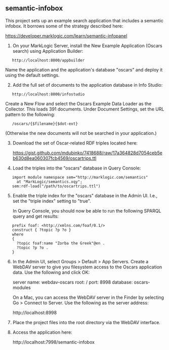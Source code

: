 ## semantic-infobox

This project sets up an example search application that includes a semantic infobox. It borrows some of the strategy described here:

https://developer.marklogic.com/learn/semantic-infopanel

1. On your MarkLogic Server, install the New Example Application (Oscars search) using Application Builder:
```
   http://localhost:8000/appbuilder
```
   Name the application and the application's database "oscars" and deploy it using the default settings.

2. Add the full set of documents to the application database in Info Studio:
```
   http://localhost:8000/infostudio
```
   Create a New Flow and select the Oscars Example Data Loader as the Collector. This loads 391 documents. Under Document Settings, set    the URL pattern to the following:
```
   /oscars/{$filename}{$dot-ext}
```
   (Otherwise the new documents will not be searched in your application.)

3. Download the set of Oscar-related RDF triples located here:

   https://gist.github.com/mdubinko/7418688/raw/17a364828d7054ceb5eb630d8ea060307fcb4569/oscartrips.ttl

4. Load the triples into the "oscars" database in Query Console:
```
   import module namespace sem="http://marklogic.com/semantics"
     at "MarkLogic/semantics.xqy";
   sem:rdf-load("/path/to/oscartrips.ttl")
```
5. Enable the triple index for the "oscars" database in the Admin UI. I.e., set the "triple index" setting to "true".

   In Query Console, you should now be able to run the following SPARQL query and get results:
```
   prefix foaf: <http://xmlns.com/foaf/0.1/>
   construct { ?topic ?p ?o }
   where
   {
     ?topic foaf:name "Zorba the Greek"@en .
     ?topic ?p ?o .
   }
```
6. In the Admin UI, select Groups > Default > App Servers. Create a WebDAV server to give you filesystem access to the 
   Oscars application data. Use the following and click OK:

   server name: webdav-oscars
   root: /
   port: 8998
   database: oscars-modules

   On a Mac, you can access the WebDAV server in the Finder by selecting Go > Connect to Server. Use the following as 
   the server address:

   http://localhost:8998

7. Place the project files into the root directory via the WebDAV interface.

8. Access the application here:

   http://localhost:7998/semantic-infobox
